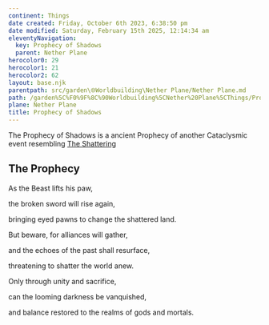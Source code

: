 ```yaml
---
continent: Things
date created: Friday, October 6th 2023, 6:38:50 pm
date modified: Saturday, February 15th 2025, 12:14:34 am
eleventyNavigation:
  key: Prophecy of Shadows
  parent: Nether Plane
herocolor0: 29
herocolor1: 21
herocolor2: 62
layout: base.njk
parentpath: src/garden\🌐Worldbuilding\Nether Plane/Nether Plane.md
path: /garden%5C%F0%9F%8C%90Worldbuilding%5CNether%20Plane%5CThings/Prophecy%20of%20Shadows/
plane: Nether Plane
title: Prophecy of Shadows
---
```


The Prophecy of Shadows is a ancient Prophecy of another Cataclysmic event resembling [The Shattering](/garden/%F0%9F%8C%90Worldbuilding/Nether%20Plane/The%20Shattering)

## The Prophecy

As the Beast lifts his paw,

the broken sword will rise again,

bringing eyed pawns to change the shattered land.

But beware, for alliances will gather,

and the echoes of the past shall resurface,

threatening to shatter the world anew.

Only through unity and sacrifice,

can the looming darkness be vanquished,

and balance restored to the realms of gods and mortals.